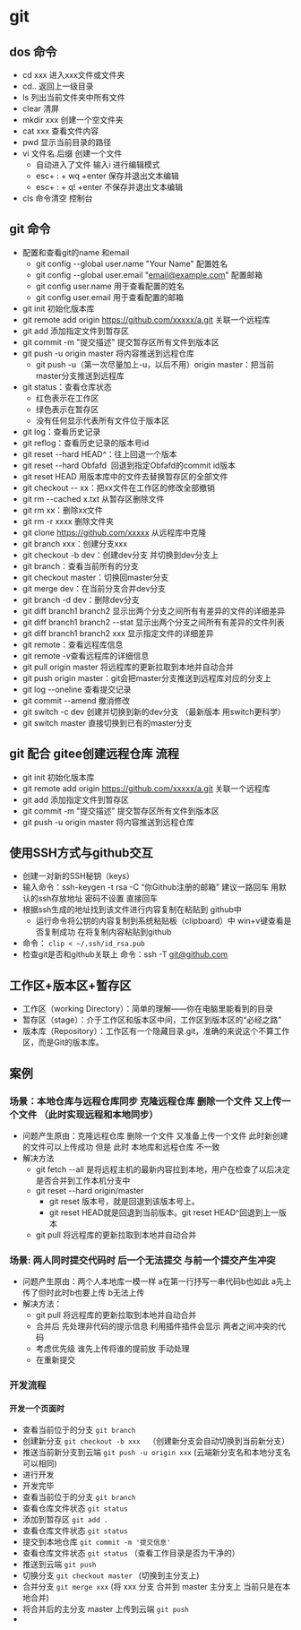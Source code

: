 # git
## dos 命令
- cd xxx   进入xxx文件或文件夹
- cd.. 返回上一级目录
- ls 列出当前文件夹中所有文件
- clear 清屏
- mkdir xxx 创建一个空文件夹
- cat xxx 查看文件内容
- pwd 显示当前目录的路径
- vi 文件名.后缀     创建一个文件
  - 自动进入了文件 输入i 进行编辑模式
  -  esc+ : + wq +enter 保存并退出文本编辑
  -  esc+ : + q! +enter 不保存并退出文本编辑
- cls 命令清空 控制台
## git 命令
- 配置和查看git的name 和email
  - git config --global user.name "Your Name"  配置姓名
  - git config --global user.email "email@example.com"  配置邮箱
  - git config user.name 用于查看配置的姓名
  - git config user.email 用于查看配置的邮箱
- git init  初始化版本库
- git remote add origin https://github.com/xxxxx/a.git 关联一个远程库
- git add   添加指定文件到暂存区
- git commit -m "提交描述"      提交暂存区所有文件到版本区
- git push -u origin master    将内容推送到远程仓库
  - git push -u（第一次尽量加上-u，以后不用）origin master：把当前master分支推送到远程库
- git status：查看仓库状态  
  - 红色表示在工作区
  - 绿色表示在暂存区
  - 没有任何显示代表所有文件位于版本区
- git log：查看历史记录
- git reflog：查看历史记录的版本号id
- git reset --hard HEAD^：往上回退一个版本
- git reset --hard Obfafd    回退到指定Obfafd的commit id版本
- git reset HEAD   		用版本库中的文件去替换暂存区的全部文件
- git checkout -- xx：把xx文件在工作区的修改全部撤销
- git rm --cached x.txt 		从暂存区删除文件
- git rm xx：删除xx文件   
- git rm -r xxxx 删除文件夹
- git clone https://github.com/xxxxx   从远程库中克隆
- git branch xxx：创建分支xxx
- git checkout -b dev：创建dev分支 并切换到dev分支上
- git branch：查看当前所有的分支
- git checkout master：切换回master分支
- git merge dev：在当前分支合并dev分支  
- git branch -d dev：删除dev分支
- git diff branch1 branch2 	显示出两个分支之间所有有差异的文件的详细差异
- git diff branch1 branch2 --stat 显示出两个分支之间所有有差异的文件列表
- git diff branch1 branch2 xxx  显示指定文件的详细差异
- git remote：查看远程库信息
- git remote -v查看远程库的详细信息
- git pull origin master 将远程库的更新拉取到本地并自动合并
- git push origin master：git会把master分支推送到远程库对应的分支上
- git log --oneline 查看提交记录
- git commit --amend 撤消修改
- git switch -c dev  创建并切换到新的dev分支   （最新版本 用switch更科学）
- git switch master  直接切换到已有的master分支
## git 配合 gitee创建远程仓库 流程
- git init  初始化版本库
- git remote add origin https://github.com/xxxxx/a.git 关联一个远程库
- git add   添加指定文件到暂存区
- git commit -m "提交描述"      提交暂存区所有文件到版本区
- git push -u origin master    将内容推送到远程仓库
## 使用SSH方式与github交互
- 创建一对新的SSH秘钥（keys）
- 输入命令：ssh-keygen -t rsa -C “你Github注册的邮箱”   建议一路回车 用默认的ssh存放地址 密码不设置 直接回车
- 根据ssh生成的地址找到该文件进行内容复制在粘贴到 github中
  - 运行命令将公钥的内容复制到系统粘贴板（clipboard）中 win+v键查看是否复制成功 在将复制内容粘贴到github
- 命令： `clip < ~/.ssh/id_rsa.pub`
- 检查git是否和github关联上   命令：ssh -T git@github.com
## 工作区+版本区+暂存区
- 工作区（working Directory）：简单的理解——你在电脑里能看到的目录
- 暂存区（stage）：介于工作区和版本区中间，工作区到版本区的“必经之路”
- 版本库（Repository）：工作区有一个隐藏目录.git，准确的来说这个不算工作区，而是Git的版本库。
## **案例**
### 场景：本地仓库与远程仓库同步 克隆远程仓库 删除一个文件 又上传一个文件 （此时实现远程和本地同步）
- 问题产生原由：克隆远程仓库 删除一个文件 又准备上传一个文件 此时新创建的文件可以上传成功 但是 此时 本地库和远程仓库 不一致 
- 解决方法
  - git fetch --all 是将远程主机的最新内容拉到本地，用户在检查了以后决定是否合并到工作本机分支中
  - git reset --hard origin/master 
    - git reset 版本号，就是回退到该版本号上。
    - git reset HEAD就是回退到当前版本。git reset HEAD^回退到上一版本
  - git pull 将远程库的更新拉取到本地并自动合并

### 场景: 两人同时提交代码时 后一个无法提交 与前一个提交产生冲突
- 问题产生原由：两个人本地库一模一样 a在第一行抒写一串代码b也如此 a先上传了但时此时b也要上传 b无法上传
- 解决方法：
  - git pull 将远程库的更新拉取到本地并自动合并
  - 合并后 先处理非代码的提示信息 利用插件插件会显示 两者之间冲突的代码 
  - 考虑优先级 谁先上传将谁的提前放 手动处理
  - 在重新提交

### 开发流程
#### 开发一个页面时
- 查看当前位于的分支 `git branch `
- 创建新分支 `git checkout -b xxx  `（创建新分支会自动切换到当前新分支）
- 推送当前新分支到云端 `git push -u origin xxx`  (云端新分支名和本地分支名可以相同)
- 进行开发
- 开发完毕
- 查看当前位于的分支 `git branch `
- 查看仓库文件状态 `git status`
- 添加到暂存区 `git add .`
- 查看仓库文件状态 `git status`
- 提交到本地仓库 `git commit -m '提交信息'`
- 查看仓库文件状态 `git status`  （查看工作目录是否为干净的）
- 推送到云端 `git push`
- 切换分支 `git checkout master ` (切换到主分支上)
- 合并分支 `git merge xxx` (将 xxx 分支 合并到 master 主分支上 当前只是在本地合并)
- 将合并后的主分支 master 上传到云端 `git push `
- 

